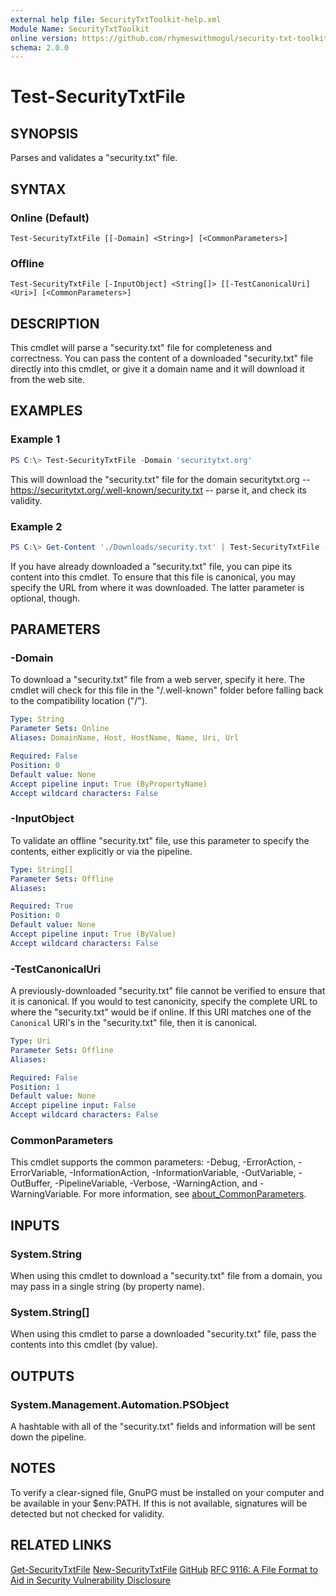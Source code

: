 ```yaml
---
external help file: SecurityTxtToolkit-help.xml
Module Name: SecurityTxtToolkit
online version: https://github.com/rhymeswithmogul/security-txt-toolkit/blob/main/man/en-US/Test-SecurityTxtFile.md
schema: 2.0.0
---
```


# Test-SecurityTxtFile

## SYNOPSIS
Parses and validates a "security.txt" file.

## SYNTAX

### Online (Default)
```
Test-SecurityTxtFile [[-Domain] <String>] [<CommonParameters>]
```

### Offline
```
Test-SecurityTxtFile [-InputObject] <String[]> [[-TestCanonicalUri] <Uri>] [<CommonParameters>]
```

## DESCRIPTION
This cmdlet will parse a "security.txt" file for completeness and correctness.  You can pass the content of a downloaded "security.txt" file directly into this cmdlet, or give it a domain name and it will download it from the web site.

## EXAMPLES

### Example 1
```powershell
PS C:\> Test-SecurityTxtFile -Domain 'securitytxt.org'
```

This will download the "security.txt" file for the domain securitytxt.org -- https://securitytxt.org/.well-known/security.txt -- parse it, and check its validity.

### Example 2
```powershell
PS C:\> Get-Content './Downloads/security.txt' | Test-SecurityTxtFile -TestCanonicalUri 'https://securitytxt.org/.well-known/security.txt'
```

If you have already downloaded a "security.txt" file, you can pipe its content into this cmdlet.  To ensure that this file is canonical, you may specify the URL from where it was downloaded.  The latter parameter is optional, though.

## PARAMETERS

### -Domain
To download a "security.txt" file from a web server, specify it here.  The cmdlet will check for this file in the "/.well-known" folder before falling back to the compatibility location ("/").

```yaml
Type: String
Parameter Sets: Online
Aliases: DomainName, Host, HostName, Name, Uri, Url

Required: False
Position: 0
Default value: None
Accept pipeline input: True (ByPropertyName)
Accept wildcard characters: False
```

### -InputObject
To validate an offline "security.txt" file, use this parameter to specify the contents, either explicitly or via the pipeline.

```yaml
Type: String[]
Parameter Sets: Offline
Aliases:

Required: True
Position: 0
Default value: None
Accept pipeline input: True (ByValue)
Accept wildcard characters: False
```

### -TestCanonicalUri
A previously-downloaded "security.txt" file cannot be verified to ensure that it is canonical.  If you would to test canonicity, specify the complete URL to where the "security.txt" would be if online.  If this URI matches one of the `Canonical` URI's in the "security.txt" file, then it is canonical.

```yaml
Type: Uri
Parameter Sets: Offline
Aliases:

Required: False
Position: 1
Default value: None
Accept pipeline input: False
Accept wildcard characters: False
```

### CommonParameters
This cmdlet supports the common parameters: -Debug, -ErrorAction, -ErrorVariable, -InformationAction, -InformationVariable, -OutVariable, -OutBuffer, -PipelineVariable, -Verbose, -WarningAction, and -WarningVariable. For more information, see [about_CommonParameters](http://go.microsoft.com/fwlink/?LinkID=113216).

## INPUTS

### System.String
When using this cmdlet to download a "security.txt" file from a domain, you may pass in a single string (by property name).

### System.String[]
When using this cmdlet to parse a downloaded "security.txt" file, pass the contents into this cmdlet (by value).

## OUTPUTS

### System.Management.Automation.PSObject
A hashtable with all of the "security.txt" fields and information will be sent down the pipeline.

## NOTES
To verify a clear-signed file, GnuPG must be installed on your computer and be available in your $env:PATH.  If this is not available, signatures will be detected but not checked for validity.

## RELATED LINKS

[Get-SecurityTxtFile](Get-SecurityTxtFile)
[New-SecurityTxtFile](New-SecurityTxtFile)
[GitHub](https://github.com/rhymeswithmogul/security-txt-toolkit)
[RFC 9116: A File Format to Aid in Security Vulnerability Disclosure](https://www.rfc-editor.org/rfc/rfc9116)